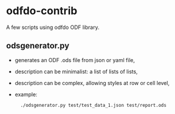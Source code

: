 # odfdo-contrib

A few scripts using odfdo ODF library.

## odsgenerator.py

* generates an ODF .ods file from json or yaml file,
* description can be minimalist: a list of lists of lists,
* description can be complex, allowing styles at row or cell level,
* example:


        ./odsgenerator.py test/test_data_1.json test/report.ods
